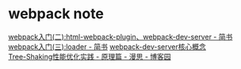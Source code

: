 # webpack note

[webpack入门(二):html-webpack-plugin、webpack-dev-server - 简书](https://www.jianshu.com/p/33e3752be8e5)  
[webpack入门(三):loader - 简书](https://www.jianshu.com/p/2cb657eb83d6)
[webpack-dev-server核心概念](https://www.jianshu.com/p/e547fb9747e0)  
[Tree-Shaking性能优化实践 - 原理篇 - 漫思 - 博客园](https://www.cnblogs.com/sexintercourse/p/11901425.html)